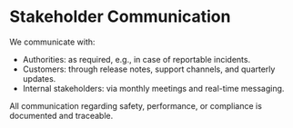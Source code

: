 # Stakeholder Communication

We communicate with:

- Authorities: as required, e.g., in case of reportable incidents.
- Customers: through release notes, support channels, and quarterly updates.
- Internal stakeholders: via monthly meetings and real-time messaging.

All communication regarding safety, performance, or compliance is documented and traceable.
